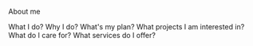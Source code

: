 About me

What I do?
Why I do?
What's my plan?
What projects I am interested in?
What do I care for?
What services do I offer?

